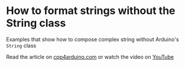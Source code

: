 # How to format strings without the String class

Examples that show how to compose complex string without Arduino's `String` class

Read the article on [cpp4arduino.com](https://cpp4arduino.com/2020/02/07/how-to-format-strings-without-the-string-class.html) or watch the video on [YouTube](https://youtu.be/en9s4o9wB5g)